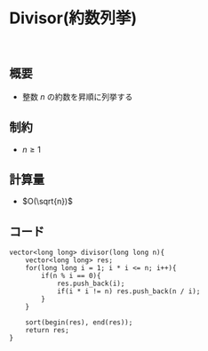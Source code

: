 # Divisor(約数列挙)
<br>

## 概要
- 整数 $n$ の約数を昇順に列挙する

## 制約
- $n\geq1$

## 計算量
- $O(\sqrt{n})$

## コード

```
vector<long long> divisor(long long n){
    vector<long long> res;
    for(long long i = 1; i * i <= n; i++){
        if(n % i == 0){
            res.push_back(i);
            if(i * i != n) res.push_back(n / i);
        }
    }

    sort(begin(res), end(res));
    return res;
}
```
